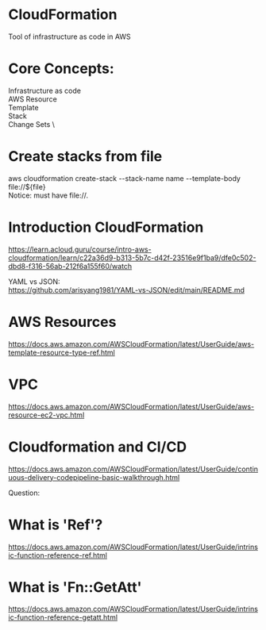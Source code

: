 # CloudFormation
Tool of infrastructure as code in AWS

# Core Concepts: 
Infrastructure as code \
AWS Resource \
Template \
Stack \
Change Sets \

# Create stacks from file
aws cloudformation create-stack --stack-name name --template-body file://${file} \
Notice: must have file://.

# Introduction CloudFormation
https://learn.acloud.guru/course/intro-aws-cloudformation/learn/c22a36d9-b313-5b7c-d42f-23516e9f1ba9/dfe0c502-dbd8-f316-56ab-212f6a155f60/watch

YAML vs JSON: \
https://github.com/arisyang1981/YAML-vs-JSON/edit/main/README.md

# AWS Resources 
https://docs.aws.amazon.com/AWSCloudFormation/latest/UserGuide/aws-template-resource-type-ref.html

# VPC
https://docs.aws.amazon.com/AWSCloudFormation/latest/UserGuide/aws-resource-ec2-vpc.html 

# Cloudformation and CI/CD
https://docs.aws.amazon.com/AWSCloudFormation/latest/UserGuide/continuous-delivery-codepipeline-basic-walkthrough.html


Question:
# What is 'Ref'?
https://docs.aws.amazon.com/AWSCloudFormation/latest/UserGuide/intrinsic-function-reference-ref.html
# What is 'Fn::GetAtt'
https://docs.aws.amazon.com/AWSCloudFormation/latest/UserGuide/intrinsic-function-reference-getatt.html
